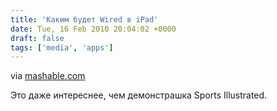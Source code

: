 ```yaml
---
title: 'Каким будет Wired в iPad'
date: Tue, 16 Feb 2010 20:04:02 +0000
draft: false
tags: ['media', 'apps']
---
```


via [mashable.com](http://mashable.com/2010/02/16/wired-magazine-ipad-demo/)

Это даже интереснее, чем демонстрашка Sports Illustrated.